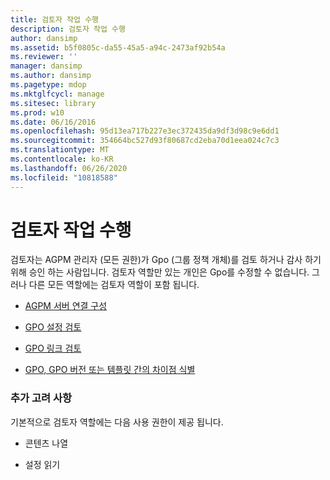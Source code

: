 ```yaml
---
title: 검토자 작업 수행
description: 검토자 작업 수행
author: dansimp
ms.assetid: b5f0805c-da55-45a5-a94c-2473af92b54a
ms.reviewer: ''
manager: dansimp
ms.author: dansimp
ms.pagetype: mdop
ms.mktglfcycl: manage
ms.sitesec: library
ms.prod: w10
ms.date: 06/16/2016
ms.openlocfilehash: 95d13ea717b227e3ec372435da9df3d98c9e6dd1
ms.sourcegitcommit: 354664bc527d93f80687cd2eba70d1eea024c7c3
ms.translationtype: MT
ms.contentlocale: ko-KR
ms.lasthandoff: 06/26/2020
ms.locfileid: "10818588"
---
```

# 검토자 작업 수행


검토자는 AGPM 관리자 (모든 권한)가 Gpo (그룹 정책 개체)를 검토 하거나 감사 하기 위해 승인 하는 사람입니다. 검토자 역할만 있는 개인은 Gpo를 수정할 수 없습니다. 그러나 다른 모든 역할에는 검토자 역할이 포함 됩니다.

-   [AGPM 서버 연결 구성](configure-an-agpm-server-connection-agpm40.md)

-   [GPO 설정 검토](review-gpo-settings-agpm40.md)

-   [GPO 링크 검토](review-gpo-links-agpm40.md)

-   [GPO, GPO 버전 또는 템플릿 간의 차이점 식별](identify-differences-between-gpos-gpo-versions-or-templates-agpm40.md)

### 추가 고려 사항

기본적으로 검토자 역할에는 다음 사용 권한이 제공 됩니다.

-   콘텐츠 나열

-   설정 읽기

 

 





